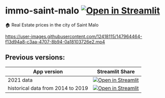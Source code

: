 # immo-saint-malo [![Open in Streamlit](https://static.streamlit.io/badges/streamlit_badge_black_white.svg)](https://share.streamlit.io/slevin48/immo-saint-malo/main/dvf_app.py) 
🏠 Real Estate prices in the city of Saint Malo

https://user-images.githubusercontent.com/12418115/147964464-f13d94a8-c3aa-4707-8b94-0a18103726e2.mp4

## Previous versions:

| App version | Streamlit Share |
|-------------|-----------------|
| 2021 data | [![Open in Streamlit](https://static.streamlit.io/badges/streamlit_badge_black_white.svg)](https://share.streamlit.io/slevin48/immo-saint-malo/main/dvf_app.py)  |
| historical data from 2014 to 2019 | [![Open in Streamlit](https://static.streamlit.io/badges/streamlit_badge_black_white.svg)](https://share.streamlit.io/slevin48/immo-saint-malo/main)|